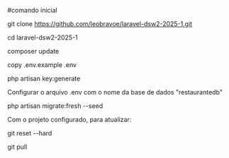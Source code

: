 
#comando inicial

git clone https://github.com/leobravoe/laravel-dsw2-2025-1.git

cd laravel-dsw2-2025-1

composer update

copy .env.example .env

php artisan key:generate

Configurar o arquivo .env com o nome da base de dados "restaurantedb"

php artisan migrate:fresh --seed

Com o projeto configurado, para atualizar:

git reset --hard

git pull